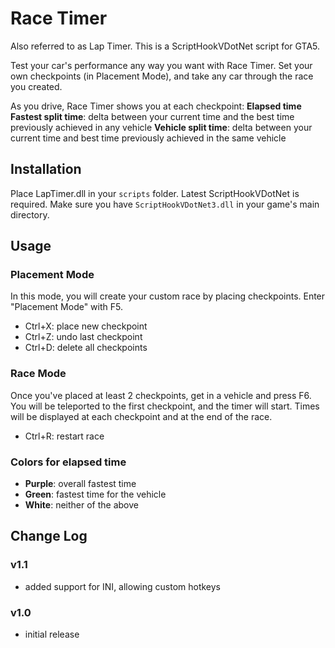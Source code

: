 # Race Timer
Also referred to as Lap Timer. This is a ScriptHookVDotNet script for GTA5. 

Test your car's performance any way you want with Race Timer. Set your own checkpoints (in Placement Mode), and take any car through the race you created.

As you drive, Race Timer shows you at each checkpoint:
**Elapsed time**
**Fastest split time**: delta between your current time and the best time previously achieved in any vehicle
**Vehicle split time**: delta between your current time and best time previously achieved in the same vehicle



## Installation
Place LapTimer.dll in your `scripts` folder.
Latest ScriptHookVDotNet is required. Make sure you have `ScriptHookVDotNet3.dll` in your game's main directory.



## Usage
### Placement Mode
In this mode, you will create your custom race by placing checkpoints. Enter "Placement Mode" with F5.
- Ctrl+X: place new checkpoint
- Ctrl+Z: undo last checkpoint
- Ctrl+D: delete all checkpoints 

### Race Mode
Once you've placed at least 2 checkpoints, get in a vehicle and press F6. You will be teleported to the first checkpoint, and the timer will start. Times will be displayed at each checkpoint and at the end of the race.
- Ctrl+R: restart race 

### Colors for elapsed time
- **Purple**: overall fastest time
- **Green**: fastest time for the vehicle
- **White**: neither of the above 



## Change Log
### v1.1
- added support for INI, allowing custom hotkeys 
### v1.0
- initial release
